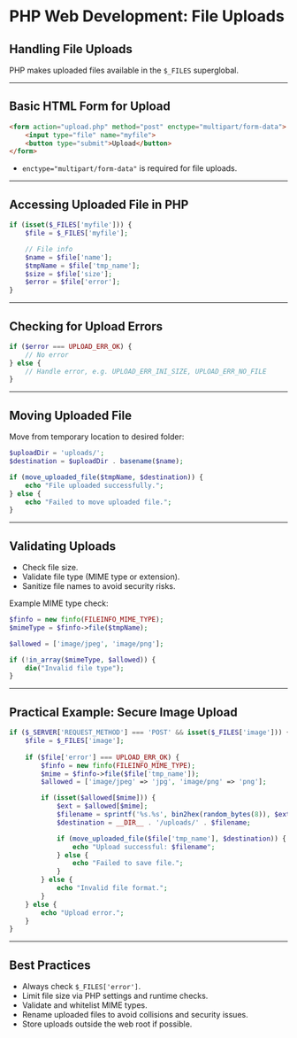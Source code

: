 # PHP Web Development: File Uploads

## Handling File Uploads

PHP makes uploaded files available in the `$_FILES` superglobal.

------

## Basic HTML Form for Upload

```html
<form action="upload.php" method="post" enctype="multipart/form-data">
    <input type="file" name="myfile">
    <button type="submit">Upload</button>
</form>
```

- `enctype="multipart/form-data"` is required for file uploads.

------

## Accessing Uploaded File in PHP

```php
if (isset($_FILES['myfile'])) {
    $file = $_FILES['myfile'];

    // File info
    $name = $file['name'];
    $tmpName = $file['tmp_name'];
    $size = $file['size'];
    $error = $file['error'];
}
```

------

## Checking for Upload Errors

```php
if ($error === UPLOAD_ERR_OK) {
    // No error
} else {
    // Handle error, e.g. UPLOAD_ERR_INI_SIZE, UPLOAD_ERR_NO_FILE
}
```

------

## Moving Uploaded File

Move from temporary location to desired folder:

```php
$uploadDir = 'uploads/';
$destination = $uploadDir . basename($name);

if (move_uploaded_file($tmpName, $destination)) {
    echo "File uploaded successfully.";
} else {
    echo "Failed to move uploaded file.";
}
```

------

## Validating Uploads

- Check file size.
- Validate file type (MIME type or extension).
- Sanitize file names to avoid security risks.

Example MIME type check:

```php
$finfo = new finfo(FILEINFO_MIME_TYPE);
$mimeType = $finfo->file($tmpName);

$allowed = ['image/jpeg', 'image/png'];

if (!in_array($mimeType, $allowed)) {
    die("Invalid file type");
}
```

------

## Practical Example: Secure Image Upload

```php
if ($_SERVER['REQUEST_METHOD'] === 'POST' && isset($_FILES['image'])) {
    $file = $_FILES['image'];
    
    if ($file['error'] === UPLOAD_ERR_OK) {
        $finfo = new finfo(FILEINFO_MIME_TYPE);
        $mime = $finfo->file($file['tmp_name']);
        $allowed = ['image/jpeg' => 'jpg', 'image/png' => 'png'];

        if (isset($allowed[$mime])) {
            $ext = $allowed[$mime];
            $filename = sprintf('%s.%s', bin2hex(random_bytes(8)), $ext);
            $destination = __DIR__ . '/uploads/' . $filename;

            if (move_uploaded_file($file['tmp_name'], $destination)) {
                echo "Upload successful: $filename";
            } else {
                echo "Failed to save file.";
            }
        } else {
            echo "Invalid file format.";
        }
    } else {
        echo "Upload error.";
    }
}
```

------

## Best Practices

- Always check `$_FILES['error']`.
- Limit file size via PHP settings and runtime checks.
- Validate and whitelist MIME types.
- Rename uploaded files to avoid collisions and security issues.
- Store uploads outside the web root if possible.

